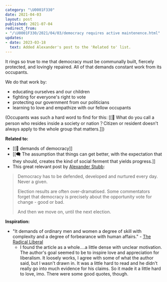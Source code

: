 ```yaml
---
category: "\U0001F330"
date: 2021-04-03
layout: post
published: 2021-07-04
redirect_from:
- "/\U0001F330/2021/04/03/democracy requires active maintenence.html"
updates:
- date: 2023-03-18
  text: Added Alexander's post to the 'Related to' list.
---
```


It rings so true to me that democracy must be communally built, fiercely protected, and lovingly repaired. All of that demands constant work from its occupants.

We do that work by:
- educating ourselves and our children
- fighting for everyone's right to vote
- protecting our government from our politicians
- learning to love and empathize with our fellow occupants

(Occupants was such a hard word to find for this: [[🌰 What do you call a person who resides inside a society or nation？Citizen or resident doesn't always apply to the whole group that matters.]])

**Related to:**
- [[🌰 demands of democracy]]
- [[🗨️ The assumption that things can get better, with the expectation that they should, creates the kind of social ferment that yields progress.]]
- This great relevant post by [Alexander Stubb](https://respublicae.eu/@alexstubb/109312838671695062): 
> Democracy has to be defended, developed and nurtured every day. Never a given.
> 
> Election results are often over-dramatised. Some commentators forget that democracy is precisely about the opportunity vote for change - good or bad.
> 
> And then we move on, until the next election.

**Inspiration:**
- "It demands of ordinary men and women a degree of skill with complexity and a degree of forbearance with human affairs." - [The Radical Liberal](whiterosemagazine.com/the-radical-liberal)
	- I found the article as a whole....a little dense with unclear motivation. The author's goal seemed to be to inspire love and appreciation for liberalism. It loosely works, I agree with some of what the author said, but I wasn't drawn in. It was a little hard to read and he didn't really go into much evidence for his claims. So it made it a little hard to love, imo. There were some good quotes, though.